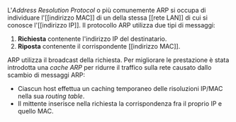 L'_Address Resolution Protocol_ o più comunemente ARP si occupa di individuare l'[[indirizzo MAC]] di un della stessa [[rete LAN]] di cui si conosce l'[[indirizzo IP]].
Il protocollo ARP utilizza due tipi di messaggi:
1. __Richiesta__ contenente l'indirizzo IP del destinatario.
2. __Riposta__ contenente il corrispondente [[indirizzo MAC]].

ARP utilizza il broadcast della richiesta.
Per migliorare le prestazione è stata introdotta una _cache ARP_ per ridurre il traffico sulla rete causato dallo scambio di messaggi ARP:
- Ciascun host effettua un caching temporaneo delle risoluzioni IP/MAC nella sua _routing table_.
- Il mittente inserisce nella richiesta la corrispondenza fra il proprio IP e quello MAC.